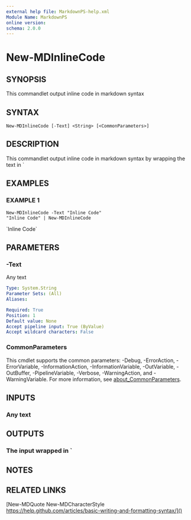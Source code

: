 ```yaml
---
external help file: MarkdownPS-help.xml
Module Name: MarkdownPS
online version:
schema: 2.0.0
---
```


# New-MDInlineCode

## SYNOPSIS
This commandlet output inline code in markdown syntax

## SYNTAX

```
New-MDInlineCode [-Text] <String> [<CommonParameters>]
```

## DESCRIPTION
This commandlet output inline code in markdown syntax by wrapping the text in \`

## EXAMPLES

### EXAMPLE 1
```
New-MDInlineCode -Text "Inline Code"
"Inline Code" | New-MDInlineCode
```

\`Inline Code\`

## PARAMETERS

### -Text
Any text

```yaml
Type: System.String
Parameter Sets: (All)
Aliases:

Required: True
Position: 1
Default value: None
Accept pipeline input: True (ByValue)
Accept wildcard characters: False
```

### CommonParameters
This cmdlet supports the common parameters: -Debug, -ErrorAction, -ErrorVariable, -InformationAction, -InformationVariable, -OutVariable, -OutBuffer, -PipelineVariable, -Verbose, -WarningAction, and -WarningVariable. For more information, see [about_CommonParameters](http://go.microsoft.com/fwlink/?LinkID=113216).

## INPUTS

### Any text
## OUTPUTS

### The input wrapped in `
## NOTES

## RELATED LINKS

[New-MDQuote
New-MDCharacterStyle
https://help.github.com/articles/basic-writing-and-formatting-syntax/]()

